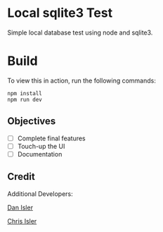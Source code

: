 # Local sqlite3 Test

Simple local database test using node and sqlite3.

# Build

To view this in action, run the following commands:

    npm install
    npm run dev

## Objectives

- [ ] Complete final features
- [ ] Touch-up the UI
- [ ] Documentation

## Credit

Additional Developers:

<a href="https://github.com/disler" title="Dan Isler">Dan Isler</a>

<a href="https://github.com/chrisisler" title="Chris Isler">Chris Isler</a>